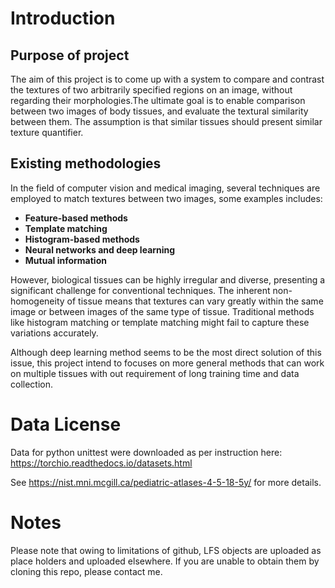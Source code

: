 # Introduction

## Purpose of project

The aim of this project is to come up with a system to compare and contrast the textures of two arbitrarily specified regions on an image, without regarding their morphologies.The ultimate goal is to enable comparison between two images of body tissues, and evaluate the textural similarity between them. The assumption is that similar tissues should present similar texture quantifier.

## Existing methodologies

In the field of computer vision and medical imaging, several techniques are employed to match textures between two images, some examples includes:

* **Feature-based methods**
* **Template matching**
* **Histogram-based methods**
* **Neural networks and deep learning**
* **Mutual information**

However, biological tissues can be highly irregular and diverse, presenting a significant challenge for conventional techniques. The inherent non-homogeneity of tissue means that textures can vary greatly within the same image or between images of the same type of tissue. Traditional methods like histogram matching or template matching might fail to capture these variations accurately.

Although deep learning method seems to be the most direct solution of this issue, this project intend to focuses on more general methods that can work on multiple tissues with out requirement of long training time and data collection.

# Data License

Data for python unittest were downloaded as per instruction here: https://torchio.readthedocs.io/datasets.html

See https://nist.mni.mcgill.ca/pediatric-atlases-4-5-18-5y/ for more details.

# Notes

Please note that owing to limitations of github, LFS objects are uploaded as place holders and uploaded elsewhere. If you are unable to obtain them by cloning this repo, please contact me.